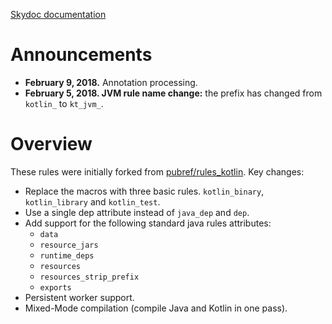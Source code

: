 [Skydoc documentation](https://bazelbuild.github.io/rules_kotlin)

# Announcements
* <b>February 9, 2018.</b> Annotation processing.
* <b>February 5, 2018. JVM rule name change:</b> the prefix has changed from `kotlin_` to `kt_jvm_`.

# Overview 

These rules were initially forked from [pubref/rules_kotlin](http://github.com/pubref/rules_kotlin). Key changes:

* Replace the macros with three basic rules. `kotlin_binary`, `kotlin_library` and `kotlin_test`.
* Use a single dep attribute instead of `java_dep` and `dep`.
* Add support for the following standard java rules attributes:
  * `data`
  * `resource_jars`
  * `runtime_deps`
  * `resources`
  * `resources_strip_prefix`
  * `exports`
* Persistent worker support.
* Mixed-Mode compilation (compile Java and Kotlin in one pass).